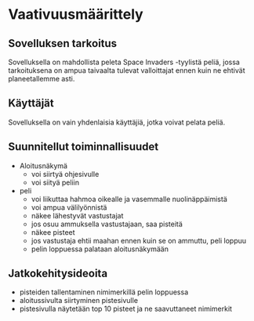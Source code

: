 # Vaativuusmäärittely

## Sovelluksen tarkoitus
Sovelluksella on mahdollista peleta Space Invaders -tyylistä peliä, jossa tarkoituksena on ampua taivaalta tulevat valloittajat ennen kuin ne ehtivät planeetallemme asti.

## Käyttäjät
Sovelluksella on vain yhdenlaisia käyttäjiä, jotka voivat pelata peliä.

## Suunnitellut toiminnallisuudet
* Aloitusnäkymä
  * voi siirtyä ohjesivulle
  * voi siityä peliin
* peli
  * voi liikuttaa hahmoa oikealle ja vasemmalle nuolinäppäimistä
  * voi ampua välilyönnistä
  * näkee lähestyvät vastustajat
  * jos osuu ammuksella vastustajaan, saa pisteitä
  * näkee pisteet
  * jos vastustaja ehtii maahan ennen kuin se on ammuttu, peli loppuu
  * pelin loppuessa palataan aloitusnäkymään

## Jatkokehitysideoita
* pisteiden tallentaminen nimimerkillä pelin loppuessa
* aloitussivulta siirtyminen pistesivulle
* pistesivulla näytetään top 10 pisteet ja ne saavuttaneet nimimerkit
